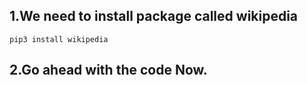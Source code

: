 ## 1.We need to install package called wikipedia
```
pip3 install wikipedia
```
## 2.Go ahead with the code Now.
